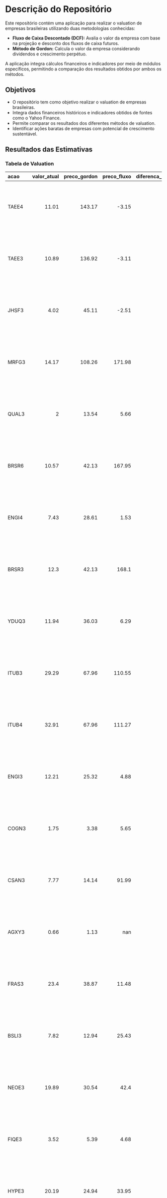 # Descrição do Repositório

Este repositório contém uma aplicação para realizar o valuation de empresas brasileiras utilizando duas metodologias conhecidas:

- **Fluxo de Caixa Descontado (DCF):** Avalia o valor da empresa com base na projeção e desconto dos fluxos de caixa futuros.
- **Método de Gordon:** Calcula o valor da empresa considerando dividendos e crescimento perpétuo.

A aplicação integra cálculos financeiros e indicadores por meio de módulos específicos, permitindo a comparação dos resultados obtidos por ambos os métodos.

## Objetivos

- O repositório tem como objetivo realizar o valuation de empresas brasileiras.
- Integra dados financeiros históricos e indicadores obtidos de fontes como o Yahoo Finance.
- Permite comparar os resultados dos diferentes métodos de valuation.
- Identificar ações baratas de empresas com potencial de crescimento sustentável.

## Resultados das Estimativas
### Tabela de Valuation
| acao   |   valor_atual |   preco_gordon |   preco_fluxo |   diferenca_gordon |   diferenca_fluxo |   margem_ebit | variacao_receita                                                                                                                                                      |          wacc |   quantidade_acoes |     divida_total |         caixa |    outros_ativos |   passivos_menos_divida |   percentual_imposto |
|:-------|--------------:|---------------:|--------------:|-------------------:|------------------:|--------------:|:----------------------------------------------------------------------------------------------------------------------------------------------------------------------|--------------:|-------------------:|-----------------:|--------------:|-----------------:|------------------------:|---------------------:|
| TAEE4  |         11.01 |         143.17 |         -3.15 |              12    |             -1.29 |        0.8665 | {'mean_deflacionada': -0.0578691069197795, 'median_deflacionada': -0.11417183477743931, 'mean_normal': 0.004498520621670554, 'median_normal': -0.02505752135604944}   |   0.21        |        1.0335e+09  |      9.70264e+09 |   1.30612e+09 |      3.98179e+08 |             3.06671e+09 |               0.1222 |
| TAEE3  |         10.89 |         136.92 |         -3.11 |              11.57 |             -1.29 |        0.8665 | {'mean_deflacionada': -0.0578691069197795, 'median_deflacionada': -0.11417183477743931, 'mean_normal': 0.004498520621670554, 'median_normal': -0.02505752135604944}   |   0.209       |        1.0335e+09  |      9.70264e+09 |   1.30612e+09 |      3.98179e+08 |             3.06671e+09 |               0.1222 |
| JHSF3  |          4.02 |          45.11 |         -2.51 |              10.22 |             -1.62 |        0.5754 | {'mean_deflacionada': 0.08552021335910276, 'median_deflacionada': -0.08835255565612754, 'mean_normal': 0.1674820395457941, 'median_normal': -0.035568168628617225}    |   0.138       |        6.79329e+08 |      3.26467e+09 |   6.44299e+08 |      1.13271e+09 |             2.59046e+09 |               0.1268 |
| MRFG3  |         14.17 |         108.26 |        171.98 |               6.64 |             11.14 |        0.0769 | {'mean_deflacionada': 0.18187614522354792, 'median_deflacionada': 0.1497006572645927, 'mean_normal': 0.26273949254924234, 'median_normal': 0.26536054338541093}       |   0.101       |        9.06e+08    |      5.60841e+10 |   2.18784e+10 |      2.08764e+10 |             4.99807e+10 |               0.149  |
| QUAL3  |          2    |          13.54 |          5.66 |               5.77 |              1.83 |        0.2554 | {'mean_deflacionada': -0.10759112238157835, 'median_deflacionada': -0.12017022733458149, 'mean_normal': -0.04588051081005832, 'median_normal': -0.06922808349725362}  |   0.214       |        2.84014e+08 |      2.23721e+09 |   1.2174e+09  |      2.55633e+09 |             9.86579e+08 |               0.2584 |
| BRSR6  |         10.57 |          42.13 |        167.95 |               2.99 |             14.89 |        0.1614 | {'mean_deflacionada': 0.004612001310198048, 'median_deflacionada': 0.0015305112681469613, 'mean_normal': 0.055452614511053065, 'median_normal': 0.047801220888735285} |   0.598       |        4.08974e+08 |      7.62995e+09 |   0           |      6.65786e+10 |            -7.62995e+09 |               0.1517 |
| ENGI4  |          7.43 |          28.61 |          1.53 |               2.85 |             -0.79 |        0.2164 | {'mean_deflacionada': 0.05283401699477223, 'median_deflacionada': 0.02900635449019129, 'mean_normal': 0.1266214335757693, 'median_normal': 0.0765464480676381}        |   0.13        |        2.28942e+09 |      3.24594e+10 |   7.59856e+09 |      1.9236e+10  |             1.98933e+10 |               0.1414 |
| BRSR3  |         12.3  |          42.13 |        168.1  |               2.43 |             12.67 |        0.1614 | {'mean_deflacionada': 0.004612001310198048, 'median_deflacionada': 0.0015305112681469613, 'mean_normal': 0.055452614511053065, 'median_normal': 0.047801220888735285} |   0.581       |        4.08974e+08 |      7.62995e+09 |   0           |      6.65786e+10 |            -7.62995e+09 |               0.1517 |
| YDUQ3  |         11.94 |          36.03 |          6.29 |               2.02 |             -0.47 |        0.1437 | {'mean_deflacionada': 0.03193927322157856, 'median_deflacionada': 0.035354893827735046, 'mean_normal': 0.10222155666051765, 'median_normal': 0.12762971692946667}     |   0.238       |        3.07381e+08 |      5.14308e+09 |   6.98346e+08 |      3.92766e+09 |             1.08743e+09 |               0.3    |
| ITUB3  |         29.29 |          67.96 |        110.55 |               1.32 |              2.77 |        0.2683 | {'mean_deflacionada': 0.06830668645501421, 'median_deflacionada': 0.05505582078576854, 'mean_normal': 0.1419031731288296, 'median_normal': 0.1161435528092647}        |   0.245       |        9.80414e+09 |      4.51834e+11 |   0           |      9.3507e+11  |            -4.51834e+11 |               0.1758 |
| ITUB4  |         32.91 |          67.96 |        111.27 |               1.07 |              2.38 |        0.2683 | {'mean_deflacionada': 0.06830668645501421, 'median_deflacionada': 0.05505582078576854, 'mean_normal': 0.1419031731288296, 'median_normal': 0.1161435528092647}        |   0.235       |        9.80414e+09 |      4.51834e+11 |   0           |      9.3507e+11  |            -4.51834e+11 |               0.1758 |
| ENGI3  |         12.21 |          25.32 |          4.88 |               1.07 |             -0.6  |        0.2164 | {'mean_deflacionada': 0.05283401699477223, 'median_deflacionada': 0.02900635449019129, 'mean_normal': 0.1266214335757693, 'median_normal': 0.0765464480676381}        |   0.106       |        2.28942e+09 |      3.24594e+10 |   7.59856e+09 |      1.9236e+10  |             1.98933e+10 |               0.1414 |
| COGN3  |          1.75 |           3.38 |          5.65 |               0.93 |              2.23 |        0.0941 | {'mean_deflacionada': -0.025140651414449284, 'median_deflacionada': -0.009874658458812302, 'mean_normal': 0.038699641977378706, 'median_normal': 0.04745359881642264} |   0.366       |        1.87661e+09 |      7.7756e+09  |   1.79129e+09 |      1.84747e+10 |             4.65399e+09 |               0.1992 |
| CSAN3  |          7.77 |          14.14 |         91.99 |               0.82 |             10.84 |        0.2583 | {'mean_deflacionada': 0.18130937548609002, 'median_deflacionada': 0.16001119445940626, 'mean_normal': 0.2624764242960387, 'median_normal': 0.2767083206220229}        |   0.096       |        1.86657e+09 |      6.21804e+10 |   1.82741e+10 |      7.97122e+10 |             2.67038e+10 |               0.0631 |
| AGXY3  |          0.66 |           1.13 |        nan    |               0.71 |            nan    |        0.081  | {'mean_deflacionada': 0.6459478923550395, 'median_deflacionada': 0.6651991518488434, 'mean_normal': 0.7542955823979748, 'median_normal': 0.7616141827408915}          | nan           |        2.54544e+08 |      2.58682e+09 | nan           |      4.3196e+07  |           nan           |               0.0358 |
| FRAS3  |         23.4  |          38.87 |         11.48 |               0.66 |             -0.51 |        0.1484 | {'mean_deflacionada': 0.1942902106951178, 'median_deflacionada': 0.11952292219027294, 'mean_normal': 0.2792956233454095, 'median_normal': 0.18434329938508998}        |   0.222       |        2.70016e+08 |      1.03312e+09 |   1.05046e+09 |      8.18054e+08 |             1.01777e+09 |               0.1716 |
| BSLI3  |          7.82 |          12.94 |         25.43 |               0.65 |              2.25 |        0.1879 | {'mean_deflacionada': 0.029255001024020972, 'median_deflacionada': -0.03474989078849677, 'mean_normal': 0.0979326207779045, 'median_normal': 0.06235427019818052}     |   0.356       |        4.02035e+08 |      2.13975e+09 |   0           |      9.14381e+09 |            -2.13975e+09 |               0.2417 |
| NEOE3  |         19.89 |          30.54 |         42.4  |               0.54 |              1.13 |        0.2131 | {'mean_deflacionada': -0.012257052845754587, 'median_deflacionada': 0.015144592367448473, 'mean_normal': 0.03762101723268826, 'median_normal': 0.062044272534824696}  |   0.123       |        1.2138e+09  |      5.2843e+10  |   7.826e+09   |      2.0879e+10  |             2.3951e+10  |               0.097  |
| FIQE3  |          3.52 |           5.39 |          4.68 |               0.53 |              0.33 |        0.3139 | {'mean_deflacionada': 0.3664252497400968, 'median_deflacionada': 0.4003017885978162, 'mean_normal': 0.4613943460752194, 'median_normal': 0.48137926215763005}         |   0.228       |        3.6205e+08  |      4.64613e+08 |   3.85387e+08 |      1.47303e+09 |             4.54931e+08 |               0.201  |
| HYPE3  |         20.19 |          24.94 |         33.95 |               0.24 |              0.68 |        0.3428 | {'mean_deflacionada': 0.17442468975139303, 'median_deflacionada': 0.20142947205465234, 'mean_normal': 0.25729297549174507, 'median_normal': 0.2709922384866168}       |   0.18        |        6.33421e+08 |      9.96184e+09 |   2.58089e+09 |      1.19867e+10 |             3.02904e+09 |               0.0131 |
| GGBR3  |         16.08 |          19.85 |         21.62 |               0.23 |              0.34 |        0.176  | {'mean_deflacionada': 0.13943807826791987, 'median_deflacionada': -0.005659315304400558, 'mean_normal': 0.2254185665861654, 'median_normal': 0.05191301033947493}     |   0.25        |        2.10848e+09 |      1.21959e+10 |   5.34374e+09 |      3.22105e+10 |             1.34504e+10 |               0.2331 |
| GGBR4  |         17.27 |          19.85 |         22.82 |               0.15 |              0.32 |        0.176  | {'mean_deflacionada': 0.13943807826791987, 'median_deflacionada': -0.005659315304400558, 'mean_normal': 0.2254185665861654, 'median_normal': 0.05191301033947493}     |   0.233       |        2.10848e+09 |      1.21959e+10 |   5.34374e+09 |      3.22105e+10 |             1.34504e+10 |               0.2331 |
| FLRY3  |         12    |          13.58 |         27.4  |               0.13 |              1.28 |        0.1711 | {'mean_deflacionada': 0.21977290385743906, 'median_deflacionada': 0.18409395502301829, 'mean_normal': 0.3018465487851196, 'median_normal': 0.3032138068983341}        |   0.179       |        5.47191e+08 |      4.24105e+09 |   9.24133e+08 |      6.49445e+09 |             2.22785e+09 |               0.1449 |
| AZZA3  |         32.81 |          36.59 |         54.49 |               0.12 |              0.66 |        0.1167 | {'mean_deflacionada': 0.37758775687072266, 'median_deflacionada': 0.36875733131374555, 'mean_normal': 0.47684878750198006, 'median_normal': 0.4480083807968118}       |   0.18        |        2.0649e+08  |      1.59631e+09 |   7.49714e+08 |      1.66619e+09 |             1.4505e+09  |               0.094  |
| CEBR6  |         17.6  |          18.95 |        nan    |               0.08 |            nan    |        1.009  | {'mean_deflacionada': 0.0517533145655014, 'median_deflacionada': 0.04588376573642483, 'mean_normal': 0.12595847558749032, 'median_normal': 0.09420359571344772}       |   0.261       |        7.20819e+07 |    nan           |   6.82918e+08 |      1.27215e+08 |           nan           |               0.2252 |
| PETR4  |         38.39 |          38.82 |         90.57 |               0.01 |              1.36 |        0.3882 | {'mean_deflacionada': 0.20294717006024565, 'median_deflacionada': 0.40129820010037975, 'mean_normal': 0.28975841631631644, 'median_normal': 0.4824333658861921}       |   0.165       |        1.30445e+10 |      6.26e+10    |   1.5546e+10  |      1.70536e+11 |             7.5492e+10  |               0.2666 |
| ALLD3  |          7.14 |           7.1  |         10.74 |              -0.01 |              0.5  |        0.0523 | {'mean_deflacionada': 0.013380825708468805, 'median_deflacionada': 0.09138105314983247, 'mean_normal': 0.0835141765336103, 'median_normal': 0.14180285780535473}      |   0.342       |        9.38337e+07 |      6.51245e+08 |   5.3562e+08  |      8.12243e+08 |             1.14534e+09 |               0.0716 |
| CCRO3  |         11.95 |          10.48 |          2.62 |              -0.12 |             -0.78 |        0.2975 | {'mean_deflacionada': 0.1739524568890006, 'median_deflacionada': 0.0975763715615241, 'mean_normal': 0.23473266717996988, 'median_normal': 0.15058931030794565}        |   0.136       |        2.02e+09    |      3.41327e+10 |   6.39229e+09 |      3.73035e+10 |             1.09623e+10 |               0.2446 |
| MRVE3  |          5.77 |           4.99 |         -7.96 |              -0.14 |             -2.38 |        0.0966 | {'mean_deflacionada': -0.02524393784628365, 'median_deflacionada': -0.02687398221545234, 'mean_normal': 0.040877337933823456, 'median_normal': 0.07102249517367332}   |   0.089       |        5.62827e+08 |      7.84727e+09 |   2.73746e+09 |      5.0546e+09  |             9.65979e+09 |               0.2176 |
| PCAR3  |          2.92 |           2.49 |       4119.87 |              -0.15 |           1409.91 |        0.033  | {'mean_deflacionada': -0.01715085682777469, 'median_deflacionada': 0.00460198302782322, 'mean_normal': 0.048162075047168, 'median_normal': 0.0627684378451343}        |   0.003       |        4.90177e+08 |      9.574e+09   |   3.748e+09   |      3.862e+09   |             7.754e+09   |              37.9606 |
| MGLU3  |          7.53 |           6.39 |        -16.63 |              -0.15 |             -3.21 |        0.0016 | {'mean_deflacionada': 0.013413081019375403, 'median_deflacionada': -0.000582862942269835, 'mean_normal': 0.0840515144965978, 'median_normal': 0.057283389293372844}   |   0.176       |        7.38995e+08 |      1.0933e+10  |   3.37242e+09 |      1.03857e+10 |             1.69115e+10 |               1.4118 |
| AURE3  |          8.73 |           6.7  |          5.49 |              -0.23 |             -0.37 |        0.3462 | {'mean_deflacionada': 0.36387958246232827, 'median_deflacionada': 0.0712860460852307, 'mean_normal': 0.4533798157864328, 'median_normal': 0.13742920092568145}        |   0.106       |        1e+09       |      6.41856e+09 |   3.23839e+09 |      3.94459e+09 |             1.0207e+10  |               0.2343 |
| BLAU3  |         12.1  |           8.97 |          5.22 |              -0.26 |             -0.57 |        0.3341 | {'mean_deflacionada': -0.014545604102067696, 'median_deflacionada': -0.026712126295491134, 'mean_normal': 0.05382767564357427, 'median_normal': 0.02964124159199999}  |   0.184       |        1.79394e+08 |      6.08538e+08 |   4.07314e+08 |      4.33815e+08 |             4.49741e+08 |               0.253  |
| BMIN4  |         16.61 |          12.06 |        -67.39 |              -0.27 |             -5.06 |        0.2723 | {'mean_deflacionada': 0.23044278650519598, 'median_deflacionada': 0.0413344838259162, 'mean_normal': 0.29501977712926125, 'median_normal': 0.09163093939470812}       |   0.213       |        4.8252e+06  |      1.43188e+08 |   9.628e+06   |      0           |             2.09032e+08 |               0.4076 |
| ELET3  |         38.21 |          27.53 |         49.04 |              -0.28 |              0.28 |        0.3051 | {'mean_deflacionada': 0.07038708528717141, 'median_deflacionada': 0.04237056318103094, 'mean_normal': 0.14592675968989163, 'median_normal': 0.09052808319999461}      |   0.266       |        2.3071e+09  |      6.31511e+10 |   1.89665e+10 |      2.02137e+11 |             9.14419e+10 |               0.0864 |
| BBDC3  |         11.11 |           7.92 |         70.44 |              -0.29 |              5.34 |        0.1667 | {'mean_deflacionada': 0.004167814336899167, 'median_deflacionada': -0.019300472251380207, 'mean_normal': 0.07487347618321005, 'median_normal': 0.03748203040526499}   |   0.425       |        1.06422e+10 |      3.59485e+11 |   0           |      7.19873e+11 |            -3.59485e+11 |               0.2084 |
| IGTI11 |         19.87 |          14.15 |         -1.53 |              -0.29 |             -1.08 |        0.6422 | {'mean_deflacionada': 0.1200274498783304, 'median_deflacionada': 0.1196315992504764, 'mean_normal': 0.19703198986990808, 'median_normal': 0.18445826884707905}        |   3.64562e+08 |        1.21793e+09 |      3.36701e+09 |   1.59819e+09 |      1.46986e+08 |             2.47153e+08 |               0.1698 |
| LREN3  |         13.9  |           9.66 |         12.22 |              -0.31 |             -0.12 |        0.1205 | {'mean_deflacionada': 0.14800417563196946, 'median_deflacionada': 0.1866542249974137, 'mean_normal': 0.22877878286794937, 'median_normal': 0.25536150462476415}       |   0.235       |        9.63227e+08 |      4.66917e+09 |   3.10384e+09 |      4.28386e+09 |             5.77425e+09 |               0.048  |
| DIRR3  |         31.4  |          21.38 |         12.93 |              -0.32 |             -0.59 |        0.2142 | {'mean_deflacionada': 0.08907925051747496, 'median_deflacionada': 0.07548864094547425, 'mean_normal': 0.16338501626733434, 'median_normal': 0.183682798224589}        |   0.231       |        1.735e+08   |      1.38756e+09 |   1.32717e+09 |      3.42686e+09 |             4.07345e+09 |               0.0963 |
| AGRO3  |         21.75 |          14.57 |         10.26 |              -0.33 |             -0.53 |        0.3743 | {'mean_normal': 0.23323418320771924, 'median_normal': -0.12208797318038733}                                                                                           |   0.144       |        1.02683e+08 |      1.044e+09   |   1.93894e+08 |      7.4021e+08  |             3.81405e+08 |               0.1029 |
| ELET6  |         41.94 |          27.32 |         50.66 |              -0.35 |              0.21 |        0.3051 | {'mean_deflacionada': 0.07038708528717141, 'median_deflacionada': 0.04237056318103094, 'mean_normal': 0.14592675968989163, 'median_normal': 0.09052808319999461}      |   0.248       |        2.3071e+09  |      6.31511e+10 |   1.89665e+10 |      2.02137e+11 |             9.14419e+10 |               0.0864 |
| DXCO3  |          6.2  |           4.04 |         -0.72 |              -0.35 |             -1.12 |        0.1061 | {'mean_deflacionada': 0.02534422582392737, 'median_deflacionada': -0.018123632291227376, 'mean_normal': 0.09943909857802609, 'median_normal': 0.03872700939911078}    |   0.102       |        8.20566e+08 |      7.71675e+09 |   2.78545e+09 |      2.52312e+09 |             3.68177e+09 |               0.1498 |
| BMOB3  |         14.7  |           9.12 |        485.11 |              -0.38 |             32    |        0.1669 | {'mean_deflacionada': 1.096663807031305, 'median_deflacionada': 1.5891306492728896, 'mean_normal': 1.2516091241882614, 'median_normal': 1.8495971925897425}           |   0.351       |        8.56084e+07 |      4.271e+06   |   5.07744e+08 |      4.76889e+08 |             3.52764e+08 |               0.3361 |
| RAIZ4  |          1.8  |           1.03 |         20.94 |              -0.43 |             10.63 |        0.03   | {'mean_normal': 0.4403825840388776, 'median_normal': 0.2852614207295394}                                                                                              |   0.078       |        1.03525e+10 |      4.71648e+10 |   1.5008e+10  |      2.71876e+10 |             5.8893e+10  |               0.151  |
| ABEV3  |         11.09 |           6.06 |          7.02 |              -0.45 |             -0.37 |        0.2194 | {'mean_deflacionada': 0.04142226593848808, 'median_deflacionada': 0.034204597514442714, 'mean_normal': 0.11413048815316758, 'median_normal': 0.09408504371052917}     |   0.236       |        1.57577e+10 |      3.5011e+09  |   1.63362e+10 |      6.43851e+10 |             4.89994e+10 |               0.0408 |
| ANIM3  |          2.3  |           1.2  |         34.5  |              -0.48 |             14    |        0.099  | {'mean_deflacionada': 0.3219208887404943, 'median_deflacionada': 0.2706372408329969, 'mean_normal': 0.41866264526539937, 'median_normal': 0.3442071370772275}         |   0.185       |        4.03869e+08 |      5.10107e+09 |   9.05245e+08 |      7.9854e+09  |             1.69707e+09 |               0.0476 |
| USIM5  |          6.18 |           2.81 |          0.35 |              -0.55 |             -0.94 |        0.0931 | {'mean_deflacionada': -0.12791196545145708, 'median_deflacionada': -0.10711528643209112, 'mean_normal': -0.0834483197193407, 'median_normal': -0.06398895476676103}   |   0.176       |        1.25308e+09 |      7.75795e+09 |   5.95398e+09 |      3.23027e+09 |             5.43015e+09 |               0.2438 |
| CRFB3  |          7.5  |           3.39 |        -17.89 |              -0.55 |             -3.39 |        0.0548 | {'mean_deflacionada': 0.0879335844738306, 'median_deflacionada': 0.020581657318186064, 'mean_normal': 0.16106868007988595, 'median_normal': 0.09214647918978525}      |   1.588       |        2.10906e+09 |      3.5006e+10  |   1.2301e+10  |      2.0192e+10  |             3.6933e+10  |               0.1939 |
| BMIN3  |         18    |           8.14 |        -67.04 |              -0.55 |             -4.72 |        0.2723 | {'mean_deflacionada': 0.23044278650519598, 'median_deflacionada': 0.0413344838259162, 'mean_normal': 0.29501977712926125, 'median_normal': 0.09163093939470812}       |   0.196       |        4.8252e+06  |      1.43188e+08 |   9.628e+06   |      0           |             2.09032e+08 |               0.4076 |
| VIVT3  |         53.06 |          23.4  |        151.93 |              -0.56 |              1.86 |        0.1287 | {'mean_deflacionada': -0.0014642248744776525, 'median_deflacionada': 0.03132234628343511, 'mean_normal': 0.06551232515376622, 'median_normal': 0.08448981729459426}   |   0.152       |        1.65259e+09 |      1.87372e+10 |   4.35942e+09 |      2.25893e+11 |             3.23734e+10 |               0.1494 |
| MDIA3  |         24.47 |          10.3  |         19.28 |              -0.58 |             -0.21 |        0.0853 | {'mean_deflacionada': 0.07573939039951338, 'median_deflacionada': 0.022940618204730034, 'mean_normal': 0.1479688507194085, 'median_normal': 0.07742435598972164}      |   0.19        |        3.39e+08    |      2.21995e+09 |   2.28586e+09 |      2.8314e+09  |             2.51634e+09 |               0.0397 |
| USIM3  |          6.13 |           2.55 |          0.37 |              -0.58 |             -0.94 |        0.0931 | {'mean_deflacionada': -0.12791196545145708, 'median_deflacionada': -0.10711528643209112, 'mean_normal': -0.0834483197193407, 'median_normal': -0.06398895476676103}   |   0.175       |        1.25308e+09 |      7.75795e+09 |   5.95398e+09 |      3.23027e+09 |             5.43015e+09 |               0.2438 |
| LIGT3  |          4.02 |           1.64 |        -15.32 |              -0.59 |             -4.81 |        0.0773 | {'mean_deflacionada': -0.039448265903915, 'median_deflacionada': 0.008932665476583113, 'mean_normal': 0.026632316681621693, 'median_normal': 0.05554535462160137}     |   0.074       |        5.04323e+08 |      1.08743e+10 |   2.09707e+09 |      6.09876e+09 |             9.74693e+09 |               0.284  |
| GOAU3  |          9.55 |           3.75 |        220.61 |              -0.61 |             22.1  |        0.1766 | {'mean_deflacionada': 0.13943807826791987, 'median_deflacionada': -0.005659315304400558, 'mean_normal': 0.2254185665861654, 'median_normal': 0.05191301033947493}     |   0.062       |        1.03271e+09 |      1.21959e+10 |   5.64072e+09 |      2.68194e+10 |             1.34631e+10 |               0.2336 |
| GOAU4  |          9.55 |           3.75 |        220.61 |              -0.61 |             22.1  |        0.1766 | {'mean_deflacionada': 0.13943807826791987, 'median_deflacionada': -0.005659315304400558, 'mean_normal': 0.2254185665861654, 'median_normal': 0.05191301033947493}     |   0.062       |        1.03271e+09 |      1.21959e+10 |   5.64072e+09 |      2.68194e+10 |             1.34631e+10 |               0.2336 |
| AFLT3  |          7.17 |           2.8  |          1.04 |              -0.61 |             -0.85 |        0.5708 | {'mean_deflacionada': 0.5005168329959699, 'median_deflacionada': -0.10718122578660005, 'mean_normal': 0.6272213663756833, 'median_normal': -0.06593299841794109}      |   0.237       |        6.30847e+07 | 134000           |   2.936e+06   | 597000           |             3.5503e+07  |               0.0865 |
| BMKS3  |        345    |         126.26 |        300.89 |              -0.63 |             -0.13 |        1.0633 | {'mean_deflacionada': -0.1502976915453563, 'median_deflacionada': -0.1786434069768228, 'mean_normal': -0.09383567938579233, 'median_normal': -0.14069673237915203}    |   9.822       |   454750           |      5.702e+06   |   1.68964e+08 |      0           |             2.7637e+07  |               0.2243 |
| EZTC3  |         13.43 |           4.46 |         12.88 |              -0.67 |             -0.04 |        0.4155 | {'mean_deflacionada': -0.0136389688044678, 'median_deflacionada': -0.07080232836600353, 'mean_normal': 0.05309576695710542, 'median_normal': 0.022674957400376616}    |   0.218       |        2.20989e+08 |      8.64542e+08 |   7.50086e+08 |      1.6704e+09  |             3.0971e+08  |               0.0699 |
| KLBN3  |          4.44 |           1.42 |          3.88 |              -0.68 |             -0.13 |        0.3251 | {'mean_deflacionada': 0.08739738453746497, 'median_deflacionada': 0.14894982928111222, 'mean_normal': 0.16484177822463061, 'median_normal': 0.215474024396489}        |   0.104       |        6.17968e+09 |      3.32645e+10 |   1.07148e+10 |      6.70778e+09 |             8.43762e+09 |               0.2135 |
| IGTI3  |          2.37 |           0.75 |          0.2  |              -0.68 |             -0.92 |        0.6422 | {'mean_deflacionada': 0.1200274498783304, 'median_deflacionada': 0.1196315992504764, 'mean_normal': 0.19703198986990808, 'median_normal': 0.18445826884707905}        |   0.3         |        1.21793e+09 |      3.36701e+09 |   1.59819e+09 |      1.46986e+08 |             2.47153e+08 |               0.1698 |
| EQTL3  |         31.12 |           9.74 |         64.38 |              -0.69 |              1.07 |        0.2153 | {'mean_deflacionada': 0.22945514608676523, 'median_deflacionada': 0.19915063021279678, 'mean_normal': 0.31209407816175877, 'median_normal': 0.3197851836122041}       |   0.138       |        1.17834e+09 |      4.65565e+10 |   1.22377e+10 |      3.211e+10   |             3.18033e+10 |               0.1415 |
| FESA4  |          7.8  |           2.41 |         12.79 |              -0.69 |              0.64 |        0.2457 | {'mean_deflacionada': 0.10726241128177798, 'median_deflacionada': 0.24178399393097583, 'mean_normal': 0.18753230490663478, 'median_normal': 0.3136832871795794}       |   0.297       |        3.5328e+08  |      3.42471e+08 |   8.05086e+08 |      6.83935e+08 |             5.76739e+08 |               0.0809 |
| BALM4  |         11.45 |           3.46 |         -1.76 |              -0.7  |             -1.15 |        0.071  | {'mean_deflacionada': -0.2285150224842748, 'median_deflacionada': -0.25393639066126883, 'mean_normal': -0.17707732095660292, 'median_normal': -0.17888239156179242}   |   0.52        |        9.8e+06     |      2.0301e+07  |   5.9462e+07  |      1.9501e+07  |             8.4025e+07  |               0.2267 |
| LOGG3  |         18.75 |           4.94 |          7.4  |              -0.74 |             -0.61 |        2.5342 | {'mean_deflacionada': 0.09852879640967178, 'median_deflacionada': -0.031285036858082704, 'mean_normal': 0.15530880437077624, 'median_normal': 0.013469594439073695}   |   0.138       |        8.78592e+07 |      2.25324e+09 |   5.23595e+08 |      3.9746e+07  |             9.15584e+08 |               0.0862 |
| TIMS3  |         17.24 |           4.34 |         45.84 |              -0.75 |              1.66 |        0.203  | {'mean_deflacionada': 0.04510466544611347, 'median_deflacionada': 0.05808384273057876, 'mean_normal': 0.11501385229939294, 'median_normal': 0.10696731626473155}      |   0.191       |        2.4208e+09  |      1.60277e+10 |   5.03642e+09 |      8.77418e+10 |             1.32165e+10 |               0.0448 |
| CSMG3  |         23.94 |           5.9  |         29.71 |              -0.75 |              0.24 |        0.2292 | {'mean_deflacionada': 0.04621979113382598, 'median_deflacionada': 0.002352063359217116, 'mean_normal': 0.11659413173805692, 'median_normal': 0.10318868093315459}     |   0.146       |        3.80253e+08 |      4.83579e+09 |   1.03155e+09 |      1.88276e+09 |             1.78025e+09 |               0.1758 |
| KLBN4  |          4.19 |           1.04 |          3.51 |              -0.75 |             -0.16 |        0.3251 | {'mean_deflacionada': 0.08739738453746497, 'median_deflacionada': 0.14894982928111222, 'mean_normal': 0.16484177822463061, 'median_normal': 0.215474024396489}        |   0.108       |        6.17968e+09 |      3.32645e+10 |   1.07148e+10 |      6.70778e+09 |             8.43762e+09 |               0.2135 |
| RADL3  |         19.02 |           4.22 |          4.24 |              -0.78 |             -0.78 |        0.0558 | {'mean_deflacionada': 0.11614705466932507, 'median_deflacionada': 0.11718062200702728, 'mean_normal': 0.19196392964281986, 'median_normal': 0.20233190676758284}      |   0.164       |        1.71801e+09 |      7.06746e+09 |   4.12321e+08 |      2.31504e+09 |             6.99865e+09 |               0.118  |
| JBSS3  |         32.5  |           6.81 |         44.84 |              -0.79 |              0.38 |        0.0578 | {'mean_deflacionada': 0.03371801840470227, 'median_deflacionada': 0.0012602993284467345, 'mean_normal': 0.10748411459066924, 'median_normal': 0.059233270659563964}   |   0.104       |        2.21812e+09 |      1.0487e+11  |   2.21768e+10 |      5.39316e+10 |             5.46554e+10 |               0.2061 |
| HAPV3  |          2.43 |           0.48 |          8.85 |              -0.8  |              2.64 |        0.0566 | {'mean_deflacionada': 0.47439896159333333, 'median_deflacionada': 0.10212551462737096, 'mean_normal': 0.5704088602401979, 'median_normal': 0.1552811286924627}        |   0.228       |        7.53946e+09 |      1.48644e+10 |   7.00362e+09 |      5.6425e+10  |             1.11979e+10 |               0.1659 |
| FESA3  |         11.88 |           2.33 |         22.68 |              -0.8  |              0.91 |        0.2457 | {'mean_deflacionada': 0.10726241128177798, 'median_deflacionada': 0.24178399393097583, 'mean_normal': 0.18753230490663478, 'median_normal': 0.3136832871795794}       |   0.185       |        3.5328e+08  |      3.42471e+08 |   8.05086e+08 |      6.83935e+08 |             5.76739e+08 |               0.0809 |
| SLCE3  |         18.38 |           3.48 |        163.03 |              -0.81 |              7.87 |        0.2393 | {'mean_deflacionada': 0.27411839747621525, 'median_deflacionada': 0.42265494610318366, 'mean_normal': 0.36543452017813927, 'median_normal': 0.5050266674825583}       |   0.136       |        4.4333e+08  |      7.68608e+09 |   1.6137e+09  |      6.58289e+09 |             2.92837e+09 |               0.2021 |
| LWSA3  |          3.19 |           0.53 |          3.91 |              -0.83 |              0.23 |        0.0423 | {'mean_deflacionada': 0.30625998836235707, 'median_deflacionada': 0.3412135776922216, 'mean_normal': 0.3988449435316764, 'median_normal': 0.41886984384060155}        |   0.302       |        5.96886e+08 |      7.7429e+07  |   1.18822e+09 |      2.41054e+09 |             1.64481e+09 |               0.4115 |
| NTCO3  |         13.57 |           1.97 |          5.43 |              -0.85 |             -0.6  |       -0.0169 | {'mean_deflacionada': -0.15802959941198302, 'median_deflacionada': -0.12974663836730582, 'mean_normal': -0.10157187901376012, 'median_normal': -0.08508103845733739}  |   0.254       |        1.38685e+09 |      7.26214e+09 |   7.775e+09   |      1.84802e+10 |             1.23644e+10 |               0.2209 |
| RENT3  |         31.47 |           3.92 |        385.32 |              -0.88 |             11.24 |        0.2771 | {'mean_deflacionada': 0.3521404361085672, 'median_deflacionada': 0.5420361575261876, 'mean_normal': 0.43804814035130385, 'median_normal': 0.6252241394977656}         |   0.193       |        1.08262e+09 |      4.18357e+10 |   1.03221e+10 |      1.20224e+10 |             1.37135e+10 |               0.1504 |
| ALPA4  |          6.88 |           0.64 |         -0.24 |              -0.91 |             -1.03 |        0.0947 | {'mean_deflacionada': -0.0013359609721563064, 'median_deflacionada': 0.001121166694550535, 'mean_normal': 0.06940344528918829, 'median_normal': 0.059086082246165184} |   0.232       |        6.83062e+08 |      1.67059e+09 |   9.22525e+08 |      8.49058e+08 |             9.29332e+08 |               0.1139 |
| ALPA3  |          6.35 |           0.58 |         -0.32 |              -0.91 |             -1.05 |        0.0947 | {'mean_deflacionada': -0.0013359609721563064, 'median_deflacionada': 0.001121166694550535, 'mean_normal': 0.06940344528918829, 'median_normal': 0.059086082246165184} |   0.251       |        6.83062e+08 |      1.67059e+09 |   9.22525e+08 |      8.49058e+08 |             9.29332e+08 |               0.1139 |
| PETZ3  |          4.34 |           0.32 |          6.85 |              -0.93 |              0.58 |        0.0738 | {'mean_deflacionada': 0.224642182398172, 'median_deflacionada': 0.277408361356533, 'mean_normal': 0.3102557106280465, 'median_normal': 0.35137030547907644}           |   0.192       |        4.62524e+08 |      1.47325e+09 |   4.26455e+08 |      3.12023e+09 |             7.13265e+08 |               0.0993 |
| AMBP3  |        120.21 |           2.34 |        516.49 |              -0.98 |              3.3  |        0.2024 | {'mean_deflacionada': 0.860009449324805, 'median_deflacionada': 0.8693898968147933, 'mean_normal': 0.9982334769745768, 'median_normal': 0.97762757184037}             |   0.189       |        1.67042e+08 |      7.25987e+09 |   2.90778e+09 |      4.26725e+09 |             1.76949e+09 |               0.145  |
| SUZB3  |         58.22 |           1.08 |        186.57 |              -0.98 |              2.2  |        0.4312 | {'mean_deflacionada': 0.044789600299010024, 'median_deflacionada': 0.1498388716327741, 'mean_normal': 0.11970131564279089, 'median_normal': 0.21641454230031165}      |   0.107       |        1.26412e+09 |      8.34165e+10 |   2.11698e+10 |      5.45392e+10 |             1.53663e+10 |               0.1685 |
| BRKM5  |         13.3  |           0.28 |        -70.64 |              -0.98 |             -6.31 |        0.0119 | {'mean_deflacionada': 0.06731038627096075, 'median_deflacionada': -0.13622332062347486, 'mean_normal': 0.14971483781617578, 'median_normal': -0.08621065088757396}    |   0.108       |        7.96968e+08 |      5.9909e+10  |   1.9143e+10  |      6.771e+09   |             2.8553e+10  |               0.3171 |
| BRKM3  |         13.05 |           0.28 |        -70.64 |              -0.98 |             -6.41 |        0.0119 | {'mean_deflacionada': 0.06731038627096075, 'median_deflacionada': -0.13622332062347486, 'mean_normal': 0.14971483781617578, 'median_normal': -0.08621065088757396}    |   0.108       |        7.96968e+08 |      5.9909e+10  |   1.9143e+10  |      6.771e+09   |             2.8553e+10  |               0.3171 |
| RAIL3  |         18.76 |           0.23 |          6.04 |              -0.99 |             -0.68 |        0.37   | {'mean_deflacionada': 0.09436858239105483, 'median_deflacionada': 0.06230757204526238, 'mean_normal': 0.16740084362280375, 'median_normal': 0.1113861818737536}       |   0.165       |        1.85487e+09 |      2.59371e+10 |   8.6301e+09  |      1.77459e+10 |             7.43032e+09 |               0.0493 |
| AALR3  |         10.9  |           0.13 |         -3.92 |              -0.99 |             -1.36 |       -0.008  | {'mean_deflacionada': 0.01780135230773457, 'median_deflacionada': 0.03915616095240426, 'mean_normal': 0.08850485966352058, 'median_normal': 0.08716517558840531}      |   0.305       |        1.18293e+08 |      1.30924e+09 |   2.34842e+08 |      1.0139e+09  |             4.16576e+08 |               0.1711 |
| CASH3  |          3.19 |          -0.02 |          7.45 |              -1.01 |              1.34 |       -0.104  | {'mean_deflacionada': 0.3442876093571669, 'median_deflacionada': 0.14844976516288244, 'mean_normal': 0.44549390374927356, 'median_normal': 0.21494500656581383}       |   1.857       |        8.71693e+07 | 846000           |   6.76791e+08 |      1.81091e+08 |             1.95662e+08 |               0.2945 |
| EMBR3  |         60.32 |          -2.04 |         -1.33 |              -1.03 |             -1.02 |        0.0329 | {'mean_deflacionada': 0.0476465909889936, 'median_deflacionada': 0.022562433355184597, 'mean_normal': 0.11837334114455429, 'median_normal': 0.11299090451062033}      |   0.22        |        7.40465e+08 |      2.9824e+09  |   2.1509e+09  |      4.2897e+09  |             4.7608e+09  |               0.2613 |
| CSNA3  |          8.71 |          -0.36 |         17.56 |              -1.04 |              1.02 |        0.2003 | {'mean_deflacionada': 0.10075015266712051, 'median_deflacionada': -0.020979645092877752, 'mean_normal': 0.1812752515598779, 'median_normal': 0.024251095303831294}    |   0.114       |        1.32609e+09 |      4.55928e+10 |   1.75864e+10 |      2.05503e+10 |             2.6252e+10  |               0.1806 |
| WEGE3  |         52.7  |          -3.23 |         12.59 |              -1.06 |             -0.76 |        0.1798 | {'mean_deflacionada': 0.1547007821508397, 'median_deflacionada': 0.199660444428156, 'mean_normal': 0.2349496530078218, 'median_normal': 0.2691207841605463}           |   0.204       |        4.19732e+09 |      3.39196e+09 |   7.08122e+09 |      9.4816e+09  |             1.02495e+10 |               0.1388 |
| EALT3  |         13.5  |          -1.1  |        nan    |              -1.08 |            nan    |        0.1309 | {'mean_deflacionada': 0.19948967199884135, 'median_deflacionada': 0.2034810399484146, 'mean_normal': 0.2694954528666591, 'median_normal': 0.273162592161428}          | nan           |        2.25e+07    |    nan           | nan           |      0           |           nan           |               0.1223 |
| EALT4  |         13.46 |          -1.12 |        nan    |              -1.08 |            nan    |        0.1309 | {'mean_deflacionada': 0.19948967199884135, 'median_deflacionada': 0.2034810399484146, 'mean_normal': 0.2694954528666591, 'median_normal': 0.273162592161428}          | nan           |        2.25e+07    |    nan           | nan           |      0           |           nan           |               0.1223 |
| BPAC3  |         16.6  |          -1.55 |         29.44 |              -1.09 |              0.77 |        0.4553 | {'mean_deflacionada': 0.26477978191773693, 'median_deflacionada': 0.11829904298940175, 'mean_normal': 0.33034545905704005, 'median_normal': 0.1723128867657897}       |   0.221       |        1.15061e+10 |      4.22791e+10 |   0           |      2.27742e+11 |            -4.22791e+10 |               0.1333 |
| BPAC11 |         33.52 |          -3.05 |         35.33 |              -1.09 |              0.05 |        0.4553 | {'mean_deflacionada': 0.26477978191773693, 'median_deflacionada': 0.11829904298940175, 'mean_normal': 0.33034545905704005, 'median_normal': 0.1723128867657897}       |   0.149       |        1.15061e+10 |      4.22791e+10 |   0           |      2.27742e+11 |            -4.22791e+10 |               0.1333 |
| BAUH4  |         78.28 |          -8.27 |         11.51 |              -1.11 |             -0.85 |        0.0706 | {'mean_deflacionada': -0.007688000291221557, 'median_deflacionada': 0.03563198133483736, 'mean_normal': 0.05732687301294059, 'median_normal': 0.09559507305412462}    |   0.109       |        5.22222e+06 |      8.247e+06   |   2.8228e+07  |      4.473e+07   |             5.2748e+07  |               0.487  |
| SBSP3  |         99.71 |         -11.74 |        121.36 |              -1.12 |              0.22 |        0.2207 | {'mean_deflacionada': 0.05764351354900488, 'median_deflacionada': 0.06964863651861353, 'mean_normal': 0.1287218911825175, 'median_normal': 0.13158129257304152}       |   0.159       |        6.8351e+08  |      1.95364e+10 |   3.26524e+09 |      4.54145e+10 |             1.20772e+10 |               0.2047 |
| CGAS3  |        121.12 |         -16.09 |        366.24 |              -1.13 |              2.02 |        0.2144 | {'mean_deflacionada': 0.1679177116746445, 'median_deflacionada': 0.2791278652387885, 'mean_normal': 0.2504223076381282, 'median_normal': 0.4078081284818107}          |   0.13        |        1.32521e+08 |      7.01883e+09 |   2.82846e+09 |      7.17571e+09 |             5.02583e+09 |               0.1811 |
| BMEB3  |         34    |          -4.54 |         62.51 |              -1.13 |              0.84 |        0.106  | {'mean_deflacionada': 0.1489668914944061, 'median_deflacionada': 0.1692288367463437, 'mean_normal': 0.2070391625365975, 'median_normal': 0.22324720900402473}         |   0.641       |        1.04832e+08 |      4.37361e+09 |   0           |      5.61303e+09 |            -4.37361e+09 |               0.1978 |
| BMEB4  |         37.68 |          -5.15 |         64.15 |              -1.14 |              0.7  |        0.106  | {'mean_deflacionada': 0.1489668914944061, 'median_deflacionada': 0.1692288367463437, 'mean_normal': 0.2070391625365975, 'median_normal': 0.22324720900402473}         |   0.559       |        1.04832e+08 |      4.37361e+09 |   0           |      5.61303e+09 |            -4.37361e+09 |               0.1978 |
| BBSE3  |         39.7  |          -6.69 |         25.09 |              -1.17 |             -0.37 |        1.7659 | {'mean_deflacionada': 0.09793298047581733, 'median_deflacionada': 0.043315868476044184, 'mean_normal': 0.1540981947436121, 'median_normal': 0.0929095595713596}       |   0.23        |        2e+09       |      0           |   5.301e+06   |      1.0617e+10  |             0           |               0.1796 |
| BPAC5  |          8.39 |          -1.58 |         28.15 |              -1.19 |              2.36 |        0.4553 | {'mean_deflacionada': 0.26477978191773693, 'median_deflacionada': 0.11829904298940175, 'mean_normal': 0.33034545905704005, 'median_normal': 0.1723128867657897}       |   0.249       |        1.15061e+10 |      4.22791e+10 |   0           |      2.27742e+11 |            -4.22791e+10 |               0.1333 |
| CAMB3  |         10.62 |          -2.62 |         30.77 |              -1.25 |              1.9  |        0.201  | {'mean_deflacionada': 0.3747923155083397, 'median_deflacionada': 0.3939508695653491, 'mean_normal': 0.47034681358797426, 'median_normal': 0.5341823270436232}         |   0.275       |        4.22751e+07 |      1.0208e+07  |   1.9517e+07  |      3.5306e+07  |             9.2553e+07  |               0.0359 |
| CGAS5  |        131    |         -37.74 |        400.3  |              -1.29 |              2.06 |        0.2144 | {'mean_deflacionada': 0.1679177116746445, 'median_deflacionada': 0.2791278652387885, 'mean_normal': 0.2504223076381282, 'median_normal': 0.4078081284818107}          |   0.122       |        1.32521e+08 |      7.01883e+09 |   2.82846e+09 |      7.17571e+09 |             5.02583e+09 |               0.1811 |
| CEAB3  |         10.34 |          -3.24 |         -6.72 |              -1.31 |             -1.65 |        0.0614 | {'mean_deflacionada': 0.10632599132594318, 'median_deflacionada': 0.13426841858254446, 'mean_normal': 0.18264363524079355, 'median_normal': 0.19994256001847388}      |   0.18        |        3.08245e+08 |      3.39928e+09 |   1.34718e+09 |      1.26866e+09 |             3.00566e+09 |               1.4666 |
| ENGI11 |         41.63 |         -13.2  |         36.9  |              -1.32 |             -0.11 |        0.2164 | {'mean_deflacionada': 0.05283401699477223, 'median_deflacionada': 0.02900635449019129, 'mean_normal': 0.1266214335757693, 'median_normal': 0.0765464480676381}        |   0.045       |        2.28942e+09 |      3.24594e+10 |   7.59856e+09 |      1.9236e+10  |             1.98933e+10 |               0.1414 |
| EGIE3  |         36.12 |         -12.65 |         -4.39 |              -1.35 |             -1.12 |        0.4562 | {'mean_deflacionada': -0.1030026222207097, 'median_deflacionada': -0.10252474037886794, 'mean_normal': -0.04120698367626907, 'median_normal': -0.050560922846804135}  |   0.138       |        8.15928e+08 |      2.06772e+10 |   5.66949e+09 |      4.86663e+09 |             1.1731e+10  |               0.136  |
| BRFS3  |         19.19 |          -6.7  |         -9.8  |              -1.35 |             -1.51 |        0.0442 | {'mean_deflacionada': 0.0391339644868209, 'median_deflacionada': 0.05206338691426615, 'mean_normal': 0.1114249770125545, 'median_normal': 0.11297785701660246}        |   0.246       |        1.68247e+09 |      2.38174e+10 |   9.71254e+09 |      9.78791e+09 |             1.7811e+10  |               0.6659 |
| UGPA3  |         17.16 |          -6.72 |         22.55 |              -1.39 |              0.31 |        0.0237 | {'mean_deflacionada': 0.1407994719257298, 'median_deflacionada': 0.23730894165547678, 'mean_normal': 0.22274242362596006, 'median_normal': 0.308949129377329}         |   0.182       |        1.11544e+09 |      1.32951e+10 |   6.21862e+09 |      7.45104e+09 |             1.09271e+10 |               0.1398 |
| CMIG3  |         15.65 |          -7.45 |         17.23 |              -1.48 |              0.1  |        0.1904 | {'mean_deflacionada': 0.06734632037522148, 'median_deflacionada': 0.02204424347156264, 'mean_normal': 0.14240726238360812, 'median_normal': 0.0692626875199489}       |   0.174       |        2.86178e+09 |      1.0264e+10  |   3.125e+09   |      3.1289e+10  |             2.008e+10   |               0.1494 |
| ECOR3  |          5.28 |          -2.66 |        -95.95 |              -1.5  |            -19.17 |        0.2361 | {'mean_deflacionada': 0.22774668935570822, 'median_deflacionada': 0.23170256859909477, 'mean_normal': 0.308433694227642, 'median_normal': 0.3030181473209823}         |   0.077       |        6.96334e+08 |      1.81549e+10 |   4.42231e+09 |      1.83105e+10 |             4.81871e+09 |               0.2567 |
| BGIP3  |         25    |         -15.24 |        134.67 |              -1.61 |              4.39 |        0.0886 | {'mean_deflacionada': -0.04257187917798592, 'median_deflacionada': -0.02517529995714085, 'mean_normal': 0.02193759799751005, 'median_normal': 0.03126705017534093}    |   0.15        |        1.86527e+07 |      4.27099e+08 |   0           |      2.20928e+09 |            -4.27099e+08 |               0.3055 |
| PSSA3  |         39.04 |         -24.31 |         49.27 |              -1.62 |              0.26 |        0.1023 | {'mean_deflacionada': 0.08431963452164, 'median_deflacionada': 0.038208345155925194, 'mean_normal': 0.13918177145691413, 'median_normal': 0.09832060834045331}        |   0.34        |        6.46586e+08 |      5.76394e+08 |   2.19149e+09 |      2.28749e+10 |            -5.76394e+08 |               0.2054 |
| POSI3  |          5.78 |          -4.13 |         13.65 |              -1.71 |              1.36 |        0.1382 | {'mean_deflacionada': 0.18208208613180557, 'median_deflacionada': 0.23542365480539673, 'mean_normal': 0.26972493040917683, 'median_normal': 0.3069546844186295}       |   0.268       |        1.418e+08   |      1.4191e+09  |   5.91375e+08 |      2.03028e+08 |             1.56631e+09 |               0.0106 |
| CYRE3  |         22.21 |         -16.26 |         18.08 |              -1.73 |             -0.19 |        0.2683 | {'mean_deflacionada': 0.10351895652431546, 'median_deflacionada': 0.10426001532871809, 'mean_normal': 0.1793094390927211, 'median_normal': 0.1552768280369048}        |   0.204       |        3.99743e+08 |      5.15754e+09 |   2.70376e+09 |      2.2167e+09  |             3.71384e+09 |               0.0897 |
| BGIP4  |         24.6  |         -18.22 |        134.67 |              -1.74 |              4.47 |        0.0886 | {'mean_deflacionada': -0.04257187917798592, 'median_deflacionada': -0.02517529995714085, 'mean_normal': 0.02193759799751005, 'median_normal': 0.03126705017534093}    |   0.15        |        1.86527e+07 |      4.27099e+08 |   0           |      2.20928e+09 |            -4.27099e+08 |               0.3055 |
| TAEE11 |         32.84 |         -25.14 |          0.83 |              -1.77 |             -0.97 |        0.8665 | {'mean_deflacionada': -0.0578691069197795, 'median_deflacionada': -0.11417183477743931, 'mean_normal': 0.004498520621670554, 'median_normal': -0.02505752135604944}   |   0.132       |        1.0335e+09  |      9.70264e+09 |   1.30612e+09 |      3.98179e+08 |             3.06671e+09 |               0.1222 |
| KLBN11 |         21.22 |         -18.71 |          0.65 |              -1.88 |             -0.97 |        0.3251 | {'mean_deflacionada': 0.08739738453746497, 'median_deflacionada': 0.14894982928111222, 'mean_normal': 0.16484177822463061, 'median_normal': 0.215474024396489}        |   0.159       |        6.17968e+09 |      3.32645e+10 |   1.07148e+10 |      6.70778e+09 |             8.43762e+09 |               0.2135 |
| TOTS3  |         34.09 |         -35.44 |         15.76 |              -2.04 |             -0.54 |        0.2027 | {'mean_deflacionada': 0.14849770694964803, 'median_deflacionada': 0.12225581612571901, 'mean_normal': 0.20704034084959155, 'median_normal': 0.17646077204459099}      |   0.246       |        5.99402e+08 |      1.66155e+09 |   1.94216e+09 |      4.76029e+09 |             1.88305e+09 |               0.1532 |
| BAZA3  |         91.2  |        -108.04 |        328.06 |              -2.18 |              2.6  |        0.4433 | {'mean_deflacionada': 0.16583512482435225, 'median_deflacionada': 0.17186301134206539, 'mean_normal': 0.24629114978610867, 'median_normal': 0.2897524302830774}       |   0.881       |        5.60583e+07 |      4.69602e+08 |   0           |      1.64396e+10 |            -4.69602e+08 |               0.3448 |
| ASAI3  |          7.33 |          -9.75 |         -4.74 |              -2.33 |             -1.65 |        0.0572 | {'mean_deflacionada': 0.1507178113922442, 'median_deflacionada': 0.16592516002784352, 'mean_normal': 0.22783039660195512, 'median_normal': 0.21979090242112975}       |   0.163       |        1.35209e+09 |      2.4368e+10  |   5.459e+09   |      1.6557e+10  |             1.4179e+10  |               0.089  |
| IRBR3  |         56.29 |         -79.94 |        134.07 |              -2.42 |              1.38 |        0.2563 | {'mean_deflacionada': -0.6702219338698225, 'median_deflacionada': -0.8400678138706704, 'mean_normal': -0.6371773871415383, 'median_normal': -0.8326789468714954}      |   0.739       |        8.2263e+07  |      5.71105e+08 |   2.56823e+09 |      8.46371e+09 |            -5.71105e+08 |               0.5305 |
| VALE3  |         55.29 |         -80.07 |         10.64 |              -2.45 |             -0.81 |        0.3858 | {'mean_deflacionada': -0.02546080080452051, 'median_deflacionada': -0.08896584711661681, 'mean_normal': 0.04523569004991316, 'median_normal': -0.046876069253404484}  |   0.179       |        4.53901e+09 |      1.6797e+10  |   3.66e+09    |      5.0913e+10  |             3.6408e+10  |               0.1472 |
| CMIG4  |         11.4  |         -17.1  |         13.26 |              -2.5  |              0.16 |        0.1904 | {'mean_deflacionada': 0.06734632037522148, 'median_deflacionada': 0.02204424347156264, 'mean_normal': 0.14240726238360812, 'median_normal': 0.0692626875199489}       |   0.227       |        2.86178e+09 |      1.0264e+10  |   3.125e+09   |      3.1289e+10  |             2.008e+10   |               0.1494 |
| BBAS3  |         29.45 |         -63.31 |         81.23 |              -3.15 |              1.76 |        0.3154 | {'mean_deflacionada': 0.09739751458819268, 'median_deflacionada': 0.09190332053767336, 'mean_normal': 0.1713764981138317, 'median_normal': 0.14234925394651388}       |   0.265       |        5.73083e+09 |      1.38069e+11 |   0           |      2.75125e+11 |            -1.38069e+11 |               0.157  |
| BPAN4  |          7.31 |         -15.78 |          5.68 |              -3.16 |             -0.22 |        0.0897 | {'mean_deflacionada': 0.08406142305855917, 'median_deflacionada': 0.07856658722096066, 'mean_normal': 0.13944040319881812, 'median_normal': 0.1306613533837333}       |   0.341       |        1.26907e+09 |      4.98098e+09 |   0           |      3.92534e+09 |            -4.98098e+09 |               0.1835 |
| INTB3  |         15.41 |         -40.06 |         25.02 |              -3.6  |              0.62 |        0.141  | {'mean_deflacionada': 0.17897155748392513, 'median_deflacionada': 0.2959974404129013, 'mean_normal': 0.26232520121588926, 'median_normal': 0.3710356922128084}        |   0.18        |        3.27611e+08 |      9.27327e+08 |   1.30608e+09 |      7.42657e+08 |             1.33744e+09 |               0.0177 |
| SMFT3  |         19.59 |         -53.57 |          7.56 |              -3.73 |             -0.61 |        0.0515 | {'mean_deflacionada': 0.4139801940087151, 'median_deflacionada': 0.3845356660406458, 'mean_normal': 0.5080210489130511, 'median_normal': 0.4485012138117237}          |   0.21        |        5.86242e+08 |      7.92731e+09 |   2.61331e+09 |      2.34794e+09 |             1.20723e+09 |               0.1192 |
| SMTO3  |         23.05 |         -72.37 |         23.55 |              -4.14 |              0.02 |        0.3395 | {'mean_normal': 0.17572850813491328, 'median_normal': 0.15867490519589933}                                                                                            |   0.148       |        3.32435e+08 |      7.17372e+09 |   3.15078e+09 |      1.11138e+10 |             6.31424e+09 |               0.1642 |
| CSUD3  |         16.76 |         -65.75 |         14.97 |              -4.92 |             -0.11 |        0.1947 | {'mean_deflacionada': -0.015454687384154897, 'median_deflacionada': -0.012218251453447904, 'mean_normal': 0.05242234417637245, 'median_normal': 0.04497431178739775}  |   0.226       |        4.18e+07    |      6.8751e+07  |   7.529e+07   |      3.59828e+08 |             1.13429e+08 |               0.2494 |
| TRIS3  |          5.85 |         -27.54 |         -1.05 |              -5.71 |             -1.18 |        0.2153 | {'mean_deflacionada': 0.014836265572303812, 'median_deflacionada': -0.07169231121347719, 'mean_normal': 0.07985353446271937, 'median_normal': -0.017943296032737366}  |   0.191       |        1.86618e+08 |      1.04078e+09 |   3.62013e+08 |      1.782e+07   |             3.25899e+08 |               0.1163 |
| BRAP3  |         15.61 |        -102.31 |        nan    |              -7.55 |            nan    |        0.9779 | {'mean_deflacionada': 0.9415169254611367, 'median_deflacionada': -0.5038576986047206, 'mean_normal': 1.1215915260434375, 'median_normal': -0.48093592428025866}       | nan           |        3.93097e+08 | 574000           |   0           |      7.51157e+09 |       -574000           |               0.3    |
| ITSA3  |          9.32 |         -98.47 |          2.37 |             -11.57 |             -0.75 |        1.7801 | {'mean_deflacionada': -0.2284234808983552, 'median_deflacionada': -0.16839876562127387, 'mean_normal': -0.17985730092396268, 'median_normal': -0.12997878859297662}   |   0.206       |        1.03281e+10 |      1.1523e+10  |   7.693e+09   |      2.672e+09   |             6.775e+09   |               0.0252 |
| ITSA4  |          9.11 |         -99.28 |          2.33 |             -11.9  |             -0.74 |        1.7801 | {'mean_deflacionada': -0.2284234808983552, 'median_deflacionada': -0.16839876562127387, 'mean_normal': -0.17985730092396268, 'median_normal': -0.12997878859297662}   |   0.209       |        1.03281e+10 |      1.1523e+10  |   7.693e+09   |      2.672e+09   |             6.775e+09   |               0.0252 |
| MULT3  |         22.57 |        -285.17 |         51.64 |             -13.63 |              1.29 |        0.6968 | {'mean_deflacionada': 0.19804538347076886, 'median_deflacionada': 0.19608590417974137, 'mean_normal': 0.2593759250781273, 'median_normal': 0.253856853351623}         |   0.147       |        5.19164e+08 |      5.43093e+09 |   1.19161e+09 |      9.24664e+08 |             1.4351e+09  |               0.0705 |
| BRAP4  |         16.88 |        -295.05 |        nan    |             -18.48 |            nan    |        0.9779 | {'mean_deflacionada': 0.9415169254611367, 'median_deflacionada': -0.5038576986047206, 'mean_normal': 1.1215915260434375, 'median_normal': -0.48093592428025866}       | nan           |        3.93097e+08 | 574000           |   0           |      7.51157e+09 |       -574000           |               0.3    |
| OIBR3  |          1.26 |         nan    |        660.85 |             nan    |            523.48 |       -0.7128 | {'mean_deflacionada': -0.02329431279576971, 'median_deflacionada': -0.02329431279576971, 'mean_normal': 0.02807459725678918, 'median_normal': 0.02807459725678918}    |   0.486       |        6.6629e+07  |      2.54859e+10 |   2.18353e+09 |      9.34661e+10 |             2.79215e+10 |               0.9252 |
| AHEB3  |         40    |         nan    |       3969.96 |             nan    |             98.25 |        0.0624 | {'mean_deflacionada': 1.0363439099719731, 'median_deflacionada': 1.777736939001, 'mean_normal': 1.1459201509106118, 'median_normal': 1.9385679077691584}              |   0.282       |        8.54389e+06 |      3.827e+06   |   5.8006e+07  |      3.9e+06     |             3.65614e+08 |               0.1292 |
| OIBR4  |          8.31 |         nan    |        661.86 |             nan    |             78.65 |       -0.7128 | {'mean_deflacionada': -0.02329431279576971, 'median_deflacionada': -0.02329431279576971, 'mean_normal': 0.02807459725678918, 'median_normal': 0.02807459725678918}    |   0.468       |        6.6629e+07  |      2.54859e+10 |   2.18353e+09 |      9.34661e+10 |             2.79215e+10 |               0.9252 |
| AZUL4  |          3.93 |         nan    |        224.74 |             nan    |             56.19 |        0.0223 | {'mean_deflacionada': 0.40039420334146686, 'median_deflacionada': 0.511189028177746, 'mean_normal': 0.4995994102650641, 'median_normal': 0.598686872909238}           |   0.159       |        3.35751e+08 |      2.63378e+10 |   1.89734e+09 |      3.29663e+09 |             1.5523e+10  |               0.0226 |
| ESPA3  |          0.72 |         nan    |         10.14 |             nan    |             13.08 |        0.2385 | {'mean_deflacionada': 0.16812481091156886, 'median_deflacionada': 0.19969543962223413, 'mean_normal': 0.2493192330922905, 'median_normal': 0.2691578055763617}        |   0.15        |        3.61423e+08 |      8.69018e+08 |   1.57962e+08 |      1.24492e+09 |             5.55239e+08 |               0.1592 |
| BSLI4  |          7.12 |         nan    |         25.37 |             nan    |              2.56 |        0.1879 | {'mean_deflacionada': 0.029255001024020972, 'median_deflacionada': -0.03474989078849677, 'mean_normal': 0.0979326207779045, 'median_normal': 0.06235427019818052}     |   0.365       |        4.02035e+08 |      2.13975e+09 |   0           |      9.14381e+09 |            -2.13975e+09 |               0.2417 |
| PRIO3  |         39.11 |         nan    |        135.59 |             nan    |              2.47 |        0.4851 | {'mean_deflacionada': 0.7513801144229927, 'median_deflacionada': 0.7882236630565504, 'mean_normal': 0.8756665609863615, 'median_normal': 0.870839596289763}           |   0.249       |        8.9206e+08  |      9.5544e+09  |   2.33576e+09 |      1.17821e+10 |             4.87825e+09 |               0.076  |
| ALPK3  |          3.05 |         nan    |          8.57 |             nan    |              1.81 |        0.0404 | {'mean_deflacionada': 0.19771423216152728, 'median_deflacionada': 0.16824034579895186, 'mean_normal': 0.27914687310932923, 'median_normal': 0.28576532458632675}      |   0.219       |        2.17024e+08 |      1.41197e+09 |   1.89524e+08 |      2.09744e+09 |             7.28844e+08 |               0.0598 |
| ALOS3  |         19.53 |         nan    |         31.02 |             nan    |              0.59 |        0.5379 | {'mean_deflacionada': 0.5071047827721591, 'median_deflacionada': 0.12031884268960336, 'mean_normal': 0.6004720353672229, 'median_normal': 0.18518530368133157}        |   0.128       |        5.42937e+08 |      5.86564e+09 |   2.13323e+09 |      9.61819e+08 |             6.68872e+09 |               0.1201 |
| ONCO3  |          2.81 |         nan    |          3.26 |             nan    |              0.16 |        0.1035 | {'mean_deflacionada': 0.3066008630902907, 'median_deflacionada': 0.28328504679931443, 'mean_normal': 0.3944181463384902, 'median_normal': 0.34257281596144273}        |   0.173       |        6.51756e+08 |      4.55548e+09 |   7.61422e+08 |      4.29258e+09 |             1.94631e+09 |               0.3911 |
| CEDO3  |         23.11 |         nan    |         13.54 |             nan    |             -0.41 |        0.0355 | {'mean_deflacionada': 0.16203767097333932, 'median_deflacionada': 0.21606165871358995, 'mean_normal': 0.24588171852640708, 'median_normal': 0.28647162875310705}      |   0.148       |        1e+07       |      3.53346e+08 |   6.626e+07   |      1.04535e+08 |             3.2884e+08  |               0.0718 |
| ENEV3  |         11.97 |         nan    |          6.89 |             nan    |             -0.42 |        0.2785 | {'mean_deflacionada': 0.3799659851880697, 'median_deflacionada': 0.43558417265137894, 'mean_normal': 0.4741612880889634, 'median_normal': 0.580003940420108}          |   0.174       |        1.5847e+09  |      2.36094e+10 |   2.59264e+09 |      1.44055e+10 |             5.01887e+09 |               0.1193 |
| CEDO4  |         20.33 |         nan    |          9.75 |             nan    |             -0.52 |        0.0355 | {'mean_deflacionada': 0.16203767097333932, 'median_deflacionada': 0.21606165871358995, 'mean_normal': 0.24588171852640708, 'median_normal': 0.28647162875310705}      |   0.155       |        1e+07       |      3.53346e+08 |   6.626e+07   |      1.04535e+08 |             3.2884e+08  |               0.0718 |
| CLSA3  |         10.23 |         nan    |          1.01 |             nan    |             -0.9  |       -0.0509 | {'mean_deflacionada': 0.06707720512266586, 'median_deflacionada': 0.05296843867016077, 'mean_normal': 0.14229403649715985, 'median_normal': 0.11393531126916345}      |   0.236       |        1.87926e+08 |      4.088e+07   |   3.94166e+08 |      2.92996e+08 |             1.19366e+08 |               0.394  |
| BIOM3  |          9.41 |         nan    |         -7.41 |             nan    |             -1.79 |       -0.7519 | {'mean_deflacionada': 0.29246243486304524, 'median_deflacionada': 0.29246243486304524, 'mean_normal': 0.4027052009779428, 'median_normal': 0.4027052009779428}        |   0.243       |        1.26841e+08 |      1.72284e+08 |   1.0456e+08  |      6.556e+07   |             7.37e+07    |               0.008  |
| AMAR3  |          1.22 |         nan    |         -3.72 |             nan    |             -4.05 |       -0.136  | {'mean_deflacionada': -0.1224905022562202, 'median_deflacionada': -0.09069120170191969, 'mean_normal': -0.059008919791854374, 'median_normal': -0.038042222280460614} |   0.278       |        5.13456e+08 |      8.07361e+08 |   9.2328e+07  |      5.60292e+08 |             1.67828e+09 |               0.1168 |
| AVLL3  |          2.29 |         nan    |        -12.72 |             nan    |             -6.55 |       -0.9261 | {'mean_deflacionada': 0.3197111216399871, 'median_deflacionada': 0.1490981238828346, 'mean_normal': 0.40580758823856494, 'median_normal': 0.2646973951454479}         |   0.366       |        1.9533e+08  |      1.19712e+09 |   1.50656e+08 |      6.82886e+08 |             8.53785e+08 |               0.3    |
| GOLL4  |          1.49 |         nan    |        -18.51 |             nan    |            -13.42 |       -0.2939 | {'mean_deflacionada': 0.3911368998245035, 'median_deflacionada': 0.1806889423680984, 'mean_normal': 0.4821659524538718, 'median_normal': 0.2352367715055046}          |   0.194       |        3.20228e+09 |      2.0025e+10  |   6.39829e+08 |      2.55371e+09 |             1.98683e+10 |               0.04   |
| AMER3  |          5.56 |         nan    |       -244.71 |             nan    |            -45.01 |       -0.221  | {'mean_deflacionada': 0.2193413162528134, 'median_deflacionada': 0.08377067430873564, 'mean_normal': 0.31655143719944273, 'median_normal': 0.14652099635121174}       |   0.204       |        2.00242e+08 |      2.8489e+10  |   4.003e+09   |      1.1395e+10  |             2.7476e+10  |               0.6544 |
| AZEV3  |          0.72 |         nan    |        -56.53 |             nan    |            -79.51 |       -0.188  | {'mean_deflacionada': 1.8544798993495084, 'median_deflacionada': 1.7348590789166258, 'mean_normal': 2.054389064389649, 'median_normal': 2.009985902255639}            |   0.524       |        1.87167e+08 |      3.9103e+07  |   2.09e+06    |      3.6093e+08  |             3.67763e+08 |               0.5714 |
| BRAV3  |         20.25 |         nan    |     -72992.4  |             nan    |          -3605.56 |        0.0596 | {'mean_deflacionada': 1.8644521917821055, 'median_deflacionada': 2.1187544731475634, 'mean_normal': 2.0642214175351867, 'median_normal': 2.262840929806981}           |   0.105       |        4.64179e+08 |      9.34568e+09 |   1.90866e+09 |      8.70848e+09 |             5.20909e+09 |               0.1286 |


